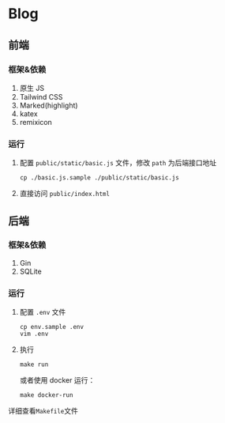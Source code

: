 # Blog

## 前端
### 框架&依赖
1. 原生 JS
2. Tailwind CSS
3. Marked(highlight)
4. katex
5. remixicon

### 运行
1. 配置 `public/static/basic.js` 文件，修改 `path` 为后端接口地址
   ```shell
   cp ./basic.js.sample ./public/static/basic.js
   ```
2. 直接访问 `public/index.html`

## 后端
### 框架&依赖
1. Gin
2. SQLite

### 运行
1. 配置 `.env` 文件
   ```shell
   cp env.sample .env
   vim .env
   ```
2. 执行
   ```shell
   make run
   ```
   或者使用 docker 运行：
   ```shell
   make docker-run
   ```

详细查看`Makefile`文件